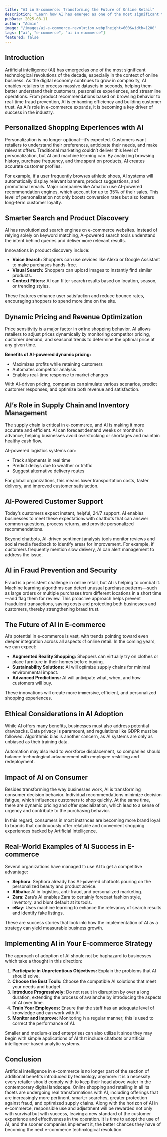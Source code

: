 ```yaml
---
title: "AI in E-commerce: Transforming the Future of Online Retail"
description: "Learn how AI has emerged as one of the most significant technological revolutions of the decade, especially in the context of online business."
pubDate: 2025-08-11
author: "Admin"
image: "/images/ai-e-commerce-revolution.webp?height=600&width=1200"
tags: ["ai", "e-commerce", "ai in ecommerce"]
featured: false
---
```

## Introduction

Artificial intelligence (AI) has emerged as one of the most significant technological revolutions of the decade, especially in the context of online business. As the digital economy continues to grow in complexity, AI enables retailers to process massive datasets in seconds, helping them better understand their customers, personalize experiences, and streamline operations. From product recommendations based on browsing behavior to real-time fraud prevention, AI is enhancing efficiency and building customer trust. As AI’s role in e-commerce expands, it is becoming a key driver of success in the industry.

## Personalized Shopping Experiences with AI

Personalization is no longer optional—it’s expected. Customers want retailers to understand their preferences, anticipate their needs, and make relevant offers. Traditional marketing couldn’t deliver this level of personalization, but AI and machine learning can. By analyzing browsing history, purchase frequency, and time spent on products, AI creates accurate customer profiles.

For example, if a user frequently browses athletic shoes, AI systems will automatically display relevant banners, product suggestions, and promotional emails. Major companies like Amazon use AI-powered recommendation engines, which account for up to 35% of their sales. This level of personalization not only boosts conversion rates but also fosters long-term customer loyalty.

## Smarter Search and Product Discovery

AI has revolutionized search engines on e-commerce websites. Instead of relying solely on keyword matching, AI-powered search tools understand the intent behind queries and deliver more relevant results.

Innovations in product discovery include:

- **Voice Search:** Shoppers can use devices like Alexa or Google Assistant to make purchases hands-free.
- **Visual Search:** Shoppers can upload images to instantly find similar products.
- **Context Filters:** AI can filter search results based on location, season, or trending styles.

These features enhance user satisfaction and reduce bounce rates, encouraging shoppers to spend more time on the site.

## Dynamic Pricing and Revenue Optimization

Price sensitivity is a major factor in online shopping behavior. AI allows retailers to adjust prices dynamically by monitoring competitor pricing, customer demand, and seasonal trends to determine the optimal price at any given time.

**Benefits of AI-powered dynamic pricing:**

- Maximizes profits while retaining customers
- Automates competitor analysis
- Enables real-time response to market changes

With AI-driven pricing, companies can simulate various scenarios, predict customer responses, and optimize both revenue and satisfaction.

## AI’s Role in Supply Chain and Inventory Management

The supply chain is critical in e-commerce, and AI is making it more accurate and efficient. AI can forecast demand weeks or months in advance, helping businesses avoid overstocking or shortages and maintain healthy cash flow.

AI-powered logistics systems can:

- Track shipments in real time
- Predict delays due to weather or traffic
- Suggest alternative delivery routes

For global organizations, this means lower transportation costs, faster delivery, and improved customer satisfaction.

## AI-Powered Customer Support

Today’s customers expect instant, helpful, 24/7 support. AI enables businesses to meet these expectations with chatbots that can answer common questions, process returns, and provide personalized recommendations.

Beyond chatbots, AI-driven sentiment analysis tools monitor reviews and social media feedback to identify areas for improvement. For example, if customers frequently mention slow delivery, AI can alert management to address the issue.

## AI in Fraud Prevention and Security

Fraud is a persistent challenge in online retail, but AI is helping to combat it. Machine learning algorithms can detect unusual purchase patterns—such as large orders or multiple purchases from different locations in a short time—and flag them for review. This proactive approach helps prevent fraudulent transactions, saving costs and protecting both businesses and customers, thereby strengthening brand trust.

## The Future of AI in E-commerce

AI’s potential in e-commerce is vast, with trends pointing toward even deeper integration across all aspects of online retail. In the coming years, we can expect:

- **Augmented Reality Shopping:** Shoppers can virtually try on clothes or place furniture in their homes before buying.
- **Sustainability Solutions:** AI will optimize supply chains for minimal environmental impact.
- **Advanced Predictions:** AI will anticipate what, when, and how customers will buy.

These innovations will create more immersive, efficient, and personalized shopping experiences.

## Ethical Considerations in AI Adoption

While AI offers many benefits, businesses must also address potential drawbacks. Data privacy is paramount, and regulations like GDPR must be followed. Algorithmic bias is another concern, as AI systems are only as unbiased as their training data.

Automation may also lead to workforce displacement, so companies should balance technological advancement with employee reskilling and redeployment.

## Impact of AI on Consumer

Besides transforming the way businesses work, AI is transforming consumer decision behavior. Individual recommendations minimize decision fatigue, which influences customers to shop quickly. At the same time, there are dynamic pricing and offer specialization, which lead to a sense of urgency and contribute to the purchasing behavior.

In this regard, consumers in most instances are becoming more brand loyal to brands that continuously offer relatable and convenient shopping experiences backed by Artificial Intelligence.

## Real-World Examples of AI Success in E-commerce

Several organizations have managed to use AI to get a competitive advantage:

- **Sephora**: Sephora already has AI-powered chatbots pouring on the personalized beauty and product advice.
- **Alibaba**: AI in logistics, anti-fraud, and personalized marketing.
- **Zara**: Zara’s AI enables Zara to certainly forecast fashion style, inventory, and blunt default at its tools.
- **eBay**: Uses machine learning to enhance the relevancy of search results and identify fake listings.

These are success stories that look into how the implementation of AI as a strategy can yield measurable business growth.

## Implementing AI in Your E-commerce Strategy

The approach of adoption of AI should not be haphazard to businesses which take a thought in this direction:

1. **Participate in Unpretentious Objectives:** Explain the problems that AI should solve.
2. **Choose the Best Tools:** Choose the compatible AI solutions that meet your needs and budget.
3. **Introduce Progressively:** Do not result in disruption by over a long duration, extending the process of avalanche by introducing the aspects of AI over time.
4. **Train Your Employees:** Ensure that the staff has an adequate level of knowledge and can work with AI.
5. **Monitor and Improve:** Monitoring in a regular manner; this is used to correct the performance of AI.

Smaller and medium-sized enterprises can also utilize it since they may begin with simple applications of AI that include chatbots or artificial intelligence-based analytic systems.

## Conclusion

Artificial intelligence in e-commerce is no longer part of the section of additional benefits introduced by technology anymore: it is a necessity every retailer should comply with to keep their head above water in the contemporary digital landscape. Online shopping and retailing in all its facets are undergoing real transformations with AI, including offerings that are increasingly more pertinent, smarter searches, greater protection against fraud, and optimized supply chains. Along with the horizon of AI in e-commerce, responsible use and adjustment will be rewarded not only with survival but with success, leaving a new standard of the customer experience and effectiveness in the operation. It is time to adopt the use of AI, and the sooner companies implement it, the better chances they have of becoming the next e-commerce technological revolution.

